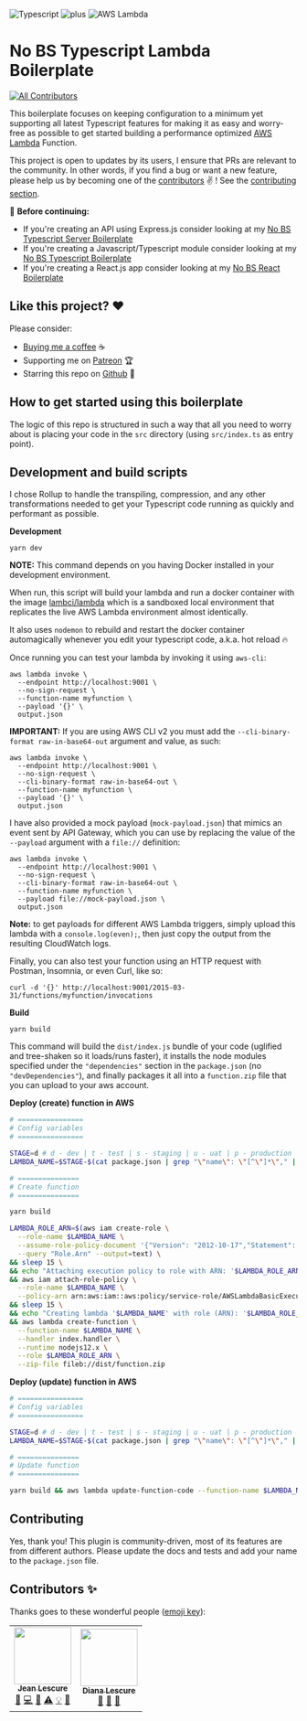 ![Typescript](https://assets.jeanlescure.io/f8mvuN.svg)
![plus](https://assets.jeanlescure.io/gxaoy.svg)
![AWS Lambda](https://assets.jeanlescure.io/xO8TmJzK.svg)

# No BS Typescript Lambda Boilerplate

<!-- ALL-CONTRIBUTORS-BADGE:START - Do not remove or modify this section -->
[![All Contributors](https://img.shields.io/badge/all_contributors-2-orange.svg?style=flat-square)](#contributors-)
<!-- ALL-CONTRIBUTORS-BADGE:END -->

This boilerplate focuses on keeping configuration to a minimum yet supporting all latest Typescript
features for making it as easy and worry-free as possible to get started building a performance
optimized [AWS Lambda](https://aws.amazon.com/lambda/) Function.

This project is open to updates by its users, I ensure that PRs are relevant to the community.
In other words, if you find a bug or want a new feature, please help us by becoming one of the
[contributors](#contributors-) ✌️ ! See the [contributing section](#contributing).

🚨 **Before continuing:**

- If you're creating an API using Express.js consider looking at my [No BS Typescript Server Boilerplate](https://github.com/jeanlescure/no-bs-typescript-server-boilerplate)
- If you're creating a Javascript/Typescript module consider looking at my [No BS Typescript Boilerplate](https://github.com/jeanlescure/no-bs-typescript-boilerplate)
- If you're creating a React.js app consider looking at my [No BS React Boilerplate](https://github.com/jeanlescure/no-bs-react-boilerplate)

## Like this project? ❤️

Please consider:

- [Buying me a coffee](https://www.buymeacoffee.com/jeanlescure) ☕
- Supporting me on [Patreon](https://www.patreon.com/jeanlescure) 🏆
- Starring this repo on [Github](https://github.com/jeanlescure/no-bs-typescript-lambda-boilerplate) 🌟

## How to get started using this boilerplate

The logic of this repo is structured in such a way that all you need to worry about is placing your
code in the `src` directory (using `src/index.ts` as entry point).

## Development and build scripts

I chose Rollup to handle the transpiling, compression, and any other transformations needed to get
your Typescript code running as quickly and performant as possible.

**Development**

```
yarn dev
```

**NOTE:** This command depends on you having Docker installed in your development environment.

When run, this script will build your lambda and run a docker container with the image [lambci/lambda](https://hub.docker.com/r/lambci/lambda)
which is a sandboxed local environment that replicates the live AWS Lambda environment almost identically.

It also uses `nodemon` to rebuild and restart the docker container automagically whenever you
edit your typescript code, a.k.a. hot reload :fire:

Once running you can test your lambda by invoking it using `aws-cli`:

```
aws lambda invoke \
  --endpoint http://localhost:9001 \
  --no-sign-request \
  --function-name myfunction \
  --payload '{}' \
  output.json
```

**IMPORTANT:** If you are using AWS CLI v2 you must add the `--cli-binary-format raw-in-base64-out`
argument and value, as such:

```
aws lambda invoke \
  --endpoint http://localhost:9001 \
  --no-sign-request \
  --cli-binary-format raw-in-base64-out \
  --function-name myfunction \
  --payload '{}' \
  output.json
```

I have also provided a mock payload (`mock-payload.json`) that mimics an event sent by API Gateway,
which you can use by replacing the value of the `--payload` argument with a `file://` definition:

```
aws lambda invoke \
  --endpoint http://localhost:9001 \
  --no-sign-request \
  --cli-binary-format raw-in-base64-out \
  --function-name myfunction \
  --payload file://mock-payload.json \
  output.json
```

**Note:** to get payloads for different AWS Lambda triggers, simply upload this lambda with a
`console.log(even);`, then just copy the output from the resulting CloudWatch logs.

Finally, you can also test your function using an HTTP request with Postman, Insomnia, or even Curl, like so:

```
curl -d '{}' http://localhost:9001/2015-03-31/functions/myfunction/invocations
```

**Build**

```
yarn build
```

This command will build the `dist/index.js` bundle of your code (uglified and tree-shaken so it
loads/runs faster), it installs the node modules specified under the `"dependencies"` section
in the `package.json` (no `"devDependencies"`), and finally packages it all into a `function.zip`
file that you can upload to your aws account.

**Deploy (create) function in AWS**

```sh
# ================
# Config variables
# ================

STAGE=d # d - dev | t - test | s - staging | u - uat | p - production
LAMBDA_NAME=$STAGE-$(cat package.json | grep "\"name\": \"[^\"]*\"," | sed 's/.*"name": "\([^"]*\)".*/\1/')

# ===============
# Create function
# ===============

yarn build

LAMBDA_ROLE_ARN=$(aws iam create-role \
  --role-name $LAMBDA_NAME \
  --assume-role-policy-document '{"Version": "2012-10-17","Statement": [{ "Effect": "Allow", "Principal": {"Service": "lambda.amazonaws.com"}, "Action": "sts:AssumeRole"}]}' \
  --query "Role.Arn" --output=text) \
&& sleep 15 \
&& echo "Attaching execution policy to role with ARN: '$LAMBDA_ROLE_ARN'..." \
&& aws iam attach-role-policy \
  --role-name $LAMBDA_NAME \
  --policy-arn arn:aws:iam::aws:policy/service-role/AWSLambdaBasicExecutionRole \
&& sleep 15 \
&& echo "Creating lambda '$LAMBDA_NAME' with role (ARN): '$LAMBDA_ROLE_ARN'..." \
&& aws lambda create-function \
  --function-name $LAMBDA_NAME \
  --handler index.handler \
  --runtime nodejs12.x \
  --role $LAMBDA_ROLE_ARN \
  --zip-file fileb://dist/function.zip
```

**Deploy (update) function in AWS**

```sh
# ================
# Config variables
# ================

STAGE=d # d - dev | t - test | s - staging | u - uat | p - production
LAMBDA_NAME=$STAGE-$(cat package.json | grep "\"name\": \"[^\"]*\"," | sed 's/.*"name": "\([^"]*\)".*/\1/')

# ===============
# Update function
# ===============

yarn build && aws lambda update-function-code --function-name $LAMBDA_NAME --zip-file fileb://dist/function.zip
```

## Contributing

Yes, thank you! This plugin is community-driven, most of its features are from different authors.
Please update the docs and tests and add your name to the `package.json` file.

## Contributors ✨

Thanks goes to these wonderful people ([emoji key](https://allcontributors.org/docs/en/emoji-key)):
<!-- ALL-CONTRIBUTORS-LIST:START - Do not remove or modify this section -->
<!-- prettier-ignore-start -->
<!-- markdownlint-disable -->
<table>
  <tr>
    <td align="center"><a href="https://jeanlescure.cr"><img src="https://avatars2.githubusercontent.com/u/3330339?v=4" width="100px;" alt=""/><br /><sub><b>Jean Lescure</b></sub></a><br /><a href="#maintenance-jeanlescure" title="Maintenance">🚧</a> <a href="https://github.com/jeanlescure/no-bs-typescript-lambda-boilerplate/commits?author=jeanlescure" title="Code">💻</a> <a href="#userTesting-jeanlescure" title="User Testing">📓</a> <a href="https://github.com/jeanlescure/no-bs-typescript-lambda-boilerplate/commits?author=jeanlescure" title="Tests">⚠️</a> <a href="#example-jeanlescure" title="Examples">💡</a> <a href="https://github.com/jeanlescure/no-bs-typescript-lambda-boilerplate/commits?author=jeanlescure" title="Documentation">📖</a></td>
    <td align="center"><a href="https://dianalu.design"><img src="https://avatars2.githubusercontent.com/u/1036995?v=4" width="100px;" alt=""/><br /><sub><b>Diana Lescure</b></sub></a><br /><a href="https://github.com/jeanlescure/no-bs-typescript-lambda-boilerplate/commits?author=DiLescure" title="Documentation">📖</a> <a href="https://github.com/jeanlescure/no-bs-typescript-lambda-boilerplate/pulls?q=is%3Apr+reviewed-by%3ADiLescure" title="Reviewed Pull Requests">👀</a> <a href="#design-DiLescure" title="Design">🎨</a></td>
  </tr>
</table>

<!-- markdownlint-enable -->
<!-- prettier-ignore-end -->
<!-- ALL-CONTRIBUTORS-LIST:END -->
